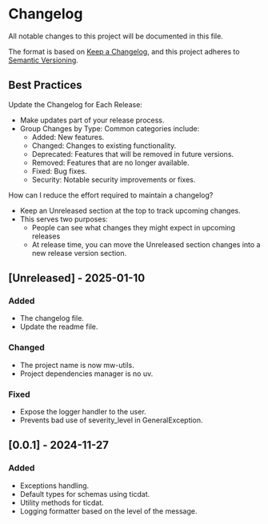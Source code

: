 # Changelog

All notable changes to this project will be documented in this file.

The format is based on [Keep a Changelog](https://keepachangelog.com/en/1.0.0/),
and this project adheres to [Semantic Versioning](https://semver.org/spec/v2.0.0.html).

## Best Practices
Update the Changelog for Each Release:
- Make updates part of your release process.
- Group Changes by Type: Common categories include:
  - Added: New features.
  - Changed: Changes to existing functionality.
  - Deprecated: Features that will be removed in future versions.
  - Removed: Features that are no longer available.
  - Fixed: Bug fixes.
  - Security: Notable security improvements or fixes.

How can I reduce the effort required to maintain a changelog?
 - Keep an Unreleased section at the top to track upcoming changes.
  - This serves two purposes:
    - People can see what changes they might expect in upcoming releases
    - At release time, you can move the Unreleased section changes into a new release version section.

## [Unreleased] - 2025-01-10
### Added
- The changelog file.
- Update the readme file.
### Changed
- The project name is now mw-utils.
- Project dependencies manager is no uv.
### Fixed 
- Expose the logger handler to the user.
- Prevents bad use of severity_level in GeneralException.

## [0.0.1] - 2024-11-27
### Added
- Exceptions handling.
- Default types for schemas using ticdat.
- Utility methods for ticdat.
- Logging formatter based on the level of the message.

